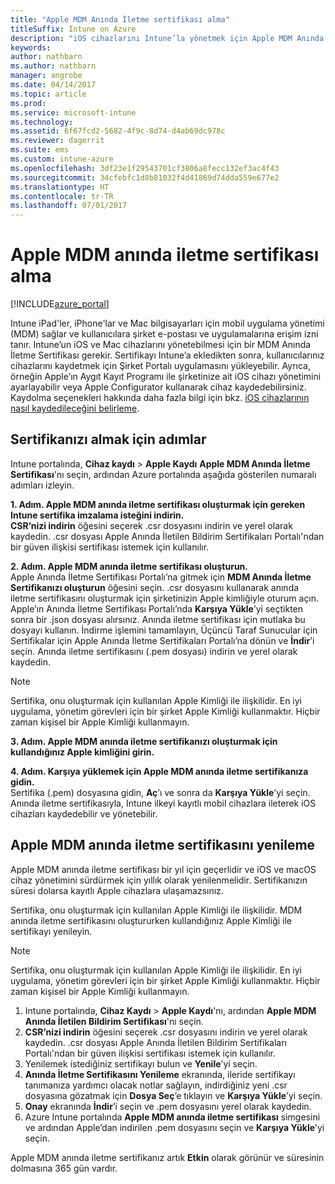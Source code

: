 ```yaml
---
title: "Apple MDM Anında İletme sertifikası alma"
titleSuffix: Intune on Azure
description: "iOS cihazlarını Intune’la yönetmek için Apple MDM Anında İletme sertifikası alma adımlarını öğrenin.\""
keywords: 
author: nathbarn
ms.author: nathbarn
manager: angrobe
ms.date: 04/14/2017
ms.topic: article
ms.prod: 
ms.service: microsoft-intune
ms.technology: 
ms.assetid: 6f67fcd2-5682-4f9c-8d74-d4ab69dc978c
ms.reviewer: dagerrit
ms.suite: ems
ms.custom: intune-azure
ms.openlocfilehash: 3df23e1f29543701cf3806a8fecc132ef3ac4f43
ms.sourcegitcommit: 34cfebfc1d8b81032f4d41869d74dda559e677e2
ms.translationtype: HT
ms.contentlocale: tr-TR
ms.lasthandoff: 07/01/2017
---
```

# <a name="get-an-apple-mdm-push-certificate"></a>Apple MDM anında iletme sertifikası alma

[!INCLUDE[azure_portal](./includes/azure_portal.md)]

Intune iPad'ler, iPhone'lar ve Mac bilgisayarları için mobil uygulama yönetimi (MDM) sağlar ve kullanıcılara şirket e-postası ve uygulamalarına erişim izni tanır. Intune’un iOS ve Mac cihazlarını yönetebilmesi için bir MDM Anında İletme Sertifikası gerekir. Sertifikayı Intune’a ekledikten sonra, kullanıcılarınız cihazlarını kaydetmek için Şirket Portalı uygulamasını yükleyebilir. Ayrıca, örneğin Apple’ın Aygıt Kayıt Programı ile şirketinize ait iOS cihazı yönetimini ayarlayabilir veya Apple Configurator kullanarak cihaz kaydedebilirsiniz. Kaydolma seçenekleri hakkında daha fazla bilgi için bkz. [iOS cihazlarının nasıl kaydedileceğini belirleme](enrollment-method-choose-ios.md).

## <a name="steps-to-get-your-certificate"></a>Sertifikanızı almak için adımlar
Intune portalında, **Cihaz kaydı** > **Apple Kaydı** **Apple MDM Anında İletme Sertifikası**'nı seçin, ardından Azure portalında aşağıda gösterilen numaralı adımları izleyin.

**1. Adım. Apple MDM anında iletme sertifikası oluşturmak için gereken Intune sertifika imzalama isteğini indirin.**<br>
**CSR’nizi indirin** öğesini seçerek .csr dosyasını indirin ve yerel olarak kaydedin. .csr dosyası Apple Anında İletilen Bildirim Sertifikaları Portalı'ndan bir güven ilişkisi sertifikası istemek için kullanılır.

**2. Adım. Apple MDM anında iletme sertifikası oluşturun.**<br>
Apple Anında İletme Sertifikası Portalı’na gitmek için **MDM Anında İletme Sertifikanızı oluşturun** öğesini seçin. .csr dosyasını kullanarak anında iletme sertifikasını oluşturmak için şirketinizin Apple kimliğiyle oturum açın. Apple’ın Anında İletme Sertifikası Portalı’nda **Karşıya Yükle**’yi seçtikten sonra bir .json dosyası alırsınız. Anında iletme sertifikası için mutlaka bu dosyayı kullanın. İndirme işlemini tamamlayın, Üçüncü Taraf Sunucular için Sertifikalar için Apple Anında İletme Sertifikaları Portalı’na dönün ve **İndir**’i seçin. Anında iletme sertifikasını (.pem dosyası) indirin ve yerel olarak kaydedin.

> [!NOTE]
> Sertifika, onu oluşturmak için kullanılan Apple Kimliği ile ilişkilidir. En iyi uygulama, yönetim görevleri için bir şirket Apple Kimliği kullanmaktır. Hiçbir zaman kişisel bir Apple Kimliği kullanmayın.

**3. Adım. Apple MDM anında iletme sertifikanızı oluşturmak için kullandığınız Apple kimliğini girin.**

**4. Adım. Karşıya yüklemek için Apple MDM anında iletme sertifikanıza gidin.**<br>
Sertifika (.pem) dosyasına gidin, **Aç**’ı ve sonra da **Karşıya Yükle**’yi seçin. Anında iletme sertifikasıyla, Intune ilkeyi kayıtlı mobil cihazlara ileterek iOS cihazları kaydedebilir ve yönetebilir.

## <a name="renew-apple-mdm-push-certificate"></a>Apple MDM anında iletme sertifikasını yenileme
Apple MDM anında iletme sertifikası bir yıl için geçerlidir ve iOS ve macOS cihaz yönetimini sürdürmek için yıllık olarak yenilenmelidir. Sertifikanızın süresi dolarsa kayıtlı Apple cihazlara ulaşamazsınız.

Sertifika, onu oluşturmak için kullanılan Apple Kimliği ile ilişkilidir. MDM anında iletme sertifikasını oluştururken kullandığınız Apple Kimliği ile sertifikayı yenileyin.

> [!NOTE]
> Sertifika, onu oluşturmak için kullanılan Apple Kimliği ile ilişkilidir. En iyi uygulama, yönetim görevleri için bir şirket Apple Kimliği kullanmaktır. Hiçbir zaman kişisel bir Apple Kimliği kullanmayın.

1. Intune portalında, **Cihaz Kaydı** > **Apple Kaydı**'nı, ardından **Apple MDM Anında İletilen Bildirim Sertifikası**'nı seçin.
2. **CSR’nizi indirin** öğesini seçerek .csr dosyasını indirin ve yerel olarak kaydedin. .csr dosyası Apple Anında İletilen Bildirim Sertifikaları Portalı'ndan bir güven ilişkisi sertifikası istemek için kullanılır.
3. Yenilemek istediğiniz sertifikayı bulun ve **Yenile**’yi seçin.
4. **Anında İletme Sertifikasını Yenileme** ekranında, ileride sertifikayı tanımanıza yardımcı olacak notlar sağlayın, indirdiğiniz yeni .csr dosyasına gözatmak için **Dosya Seç**’e tıklayın ve **Karşıya Yükle**’yi seçin.
5. **Onay** ekranında **İndir**’i seçin ve .pem dosyasını yerel olarak kaydedin.
6. Azure Intune portalında **Apple MDM anında iletme sertifikası** simgesini ve ardından Apple’dan indirilen .pem dosyasını seçin ve **Karşıya Yükle**’yi seçin.

Apple MDM anında iletme sertifikanız artık **Etkin** olarak görünür ve süresinin dolmasına 365 gün vardır.
